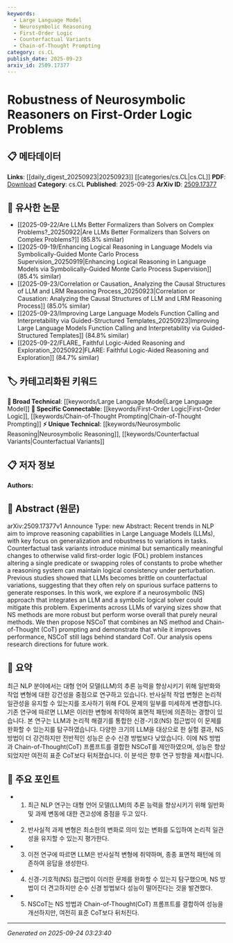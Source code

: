 ```yaml
---
keywords:
  - Large Language Model
  - Neurosymbolic Reasoning
  - First-Order Logic
  - Counterfactual Variants
  - Chain-of-Thought Prompting
category: cs.CL
publish_date: 2025-09-23
arxiv_id: 2509.17377
---
```


<!-- KEYWORD_LINKING_METADATA:
{
  "processed_timestamp": "2025-09-24T03:23:40.458192",
  "vocabulary_version": "1.0",
  "selected_keywords": [
    "Large Language Model",
    "Neurosymbolic Reasoning",
    "First-Order Logic",
    "Counterfactual Variants",
    "Chain-of-Thought Prompting"
  ],
  "rejected_keywords": [],
  "similarity_scores": {
    "Large Language Model": 0.85,
    "Neurosymbolic Reasoning": 0.8,
    "First-Order Logic": 0.82,
    "Counterfactual Variants": 0.78,
    "Chain-of-Thought Prompting": 0.79
  },
  "extraction_method": "AI_prompt_based",
  "budget_applied": true,
  "candidates_json": {
    "candidates": [
      {
        "surface": "Large Language Models",
        "canonical": "Large Language Model",
        "aliases": [
          "LLM",
          "Large Language Model"
        ],
        "category": "broad_technical",
        "rationale": "Central to the paper's discussion on reasoning capabilities and robustness.",
        "novelty_score": 0.45,
        "connectivity_score": 0.9,
        "specificity_score": 0.7,
        "link_intent_score": 0.85
      },
      {
        "surface": "Neurosymbolic Reasoning",
        "canonical": "Neurosymbolic Reasoning",
        "aliases": [
          "NS Reasoning",
          "Neurosymbolic"
        ],
        "category": "unique_technical",
        "rationale": "Key focus of the paper, offering a novel approach to integrate symbolic and neural methods.",
        "novelty_score": 0.75,
        "connectivity_score": 0.65,
        "specificity_score": 0.85,
        "link_intent_score": 0.8
      },
      {
        "surface": "First-Order Logic",
        "canonical": "First-Order Logic",
        "aliases": [
          "FOL"
        ],
        "category": "specific_connectable",
        "rationale": "Essential for understanding the logical framework used in the study.",
        "novelty_score": 0.5,
        "connectivity_score": 0.78,
        "specificity_score": 0.8,
        "link_intent_score": 0.82
      },
      {
        "surface": "Counterfactual Variants",
        "canonical": "Counterfactual Variants",
        "aliases": [
          "Counterfactual Tasks",
          "Counterfactuals"
        ],
        "category": "unique_technical",
        "rationale": "Highlights the method used to test robustness in reasoning systems.",
        "novelty_score": 0.7,
        "connectivity_score": 0.6,
        "specificity_score": 0.75,
        "link_intent_score": 0.78
      },
      {
        "surface": "Chain-of-Thought Prompting",
        "canonical": "Chain-of-Thought Prompting",
        "aliases": [
          "CoT Prompting",
          "Chain-of-Thought"
        ],
        "category": "specific_connectable",
        "rationale": "Important technique discussed for enhancing reasoning in LLMs.",
        "novelty_score": 0.6,
        "connectivity_score": 0.72,
        "specificity_score": 0.78,
        "link_intent_score": 0.79
      }
    ],
    "ban_list_suggestions": [
      "robustness",
      "performance",
      "method"
    ]
  },
  "decisions": [
    {
      "candidate_surface": "Large Language Models",
      "resolved_canonical": "Large Language Model",
      "decision": "linked",
      "scores": {
        "novelty": 0.45,
        "connectivity": 0.9,
        "specificity": 0.7,
        "link_intent": 0.85
      }
    },
    {
      "candidate_surface": "Neurosymbolic Reasoning",
      "resolved_canonical": "Neurosymbolic Reasoning",
      "decision": "linked",
      "scores": {
        "novelty": 0.75,
        "connectivity": 0.65,
        "specificity": 0.85,
        "link_intent": 0.8
      }
    },
    {
      "candidate_surface": "First-Order Logic",
      "resolved_canonical": "First-Order Logic",
      "decision": "linked",
      "scores": {
        "novelty": 0.5,
        "connectivity": 0.78,
        "specificity": 0.8,
        "link_intent": 0.82
      }
    },
    {
      "candidate_surface": "Counterfactual Variants",
      "resolved_canonical": "Counterfactual Variants",
      "decision": "linked",
      "scores": {
        "novelty": 0.7,
        "connectivity": 0.6,
        "specificity": 0.75,
        "link_intent": 0.78
      }
    },
    {
      "candidate_surface": "Chain-of-Thought Prompting",
      "resolved_canonical": "Chain-of-Thought Prompting",
      "decision": "linked",
      "scores": {
        "novelty": 0.6,
        "connectivity": 0.72,
        "specificity": 0.78,
        "link_intent": 0.79
      }
    }
  ]
}
-->

# Robustness of Neurosymbolic Reasoners on First-Order Logic Problems

## 📋 메타데이터

**Links**: [[daily_digest_20250923|20250923]] [[categories/cs.CL|cs.CL]]
**PDF**: [Download](https://arxiv.org/pdf/2509.17377.pdf)
**Category**: cs.CL
**Published**: 2025-09-23
**ArXiv ID**: [2509.17377](https://arxiv.org/abs/2509.17377)

## 🔗 유사한 논문
- [[2025-09-22/Are LLMs Better Formalizers than Solvers on Complex Problems?_20250922|Are LLMs Better Formalizers than Solvers on Complex Problems?]] (85.8% similar)
- [[2025-09-19/Enhancing Logical Reasoning in Language Models via Symbolically-Guided Monte Carlo Process Supervision_20250919|Enhancing Logical Reasoning in Language Models via Symbolically-Guided Monte Carlo Process Supervision]] (85.4% similar)
- [[2025-09-23/Correlation or Causation_ Analyzing the Causal Structures of LLM and LRM Reasoning Process_20250923|Correlation or Causation: Analyzing the Causal Structures of LLM and LRM Reasoning Process]] (85.0% similar)
- [[2025-09-23/Improving Large Language Models Function Calling and Interpretability via Guided-Structured Templates_20250923|Improving Large Language Models Function Calling and Interpretability via Guided-Structured Templates]] (84.8% similar)
- [[2025-09-22/FLARE_ Faithful Logic-Aided Reasoning and Exploration_20250922|FLARE: Faithful Logic-Aided Reasoning and Exploration]] (84.7% similar)

## 🏷️ 카테고리화된 키워드
**🧠 Broad Technical**: [[keywords/Large Language Model|Large Language Model]]
**🔗 Specific Connectable**: [[keywords/First-Order Logic|First-Order Logic]], [[keywords/Chain-of-Thought Prompting|Chain-of-Thought Prompting]]
**⚡ Unique Technical**: [[keywords/Neurosymbolic Reasoning|Neurosymbolic Reasoning]], [[keywords/Counterfactual Variants|Counterfactual Variants]]

## 📋 저자 정보

**Authors:** 

## 📄 Abstract (원문)

arXiv:2509.17377v1 Announce Type: new 
Abstract: Recent trends in NLP aim to improve reasoning capabilities in Large Language Models (LLMs), with key focus on generalization and robustness to variations in tasks. Counterfactual task variants introduce minimal but semantically meaningful changes to otherwise valid first-order logic (FOL) problem instances altering a single predicate or swapping roles of constants to probe whether a reasoning system can maintain logical consistency under perturbation. Previous studies showed that LLMs becomes brittle on counterfactual variations, suggesting that they often rely on spurious surface patterns to generate responses. In this work, we explore if a neurosymbolic (NS) approach that integrates an LLM and a symbolic logical solver could mitigate this problem. Experiments across LLMs of varying sizes show that NS methods are more robust but perform worse overall that purely neural methods. We then propose NSCoT that combines an NS method and Chain-of-Thought (CoT) prompting and demonstrate that while it improves performance, NSCoT still lags behind standard CoT. Our analysis opens research directions for future work.

## 📝 요약

최근 NLP 분야에서는 대형 언어 모델(LLM)의 추론 능력을 향상시키기 위해 일반화와 작업 변형에 대한 강건성을 중점으로 연구하고 있습니다. 반사실적 작업 변형은 논리적 일관성을 유지할 수 있는지를 조사하기 위해 FOL 문제의 일부를 미세하게 변경합니다. 기존 연구에 따르면 LLM은 이러한 변형에 취약하여 표면적 패턴에 의존하는 경향이 있습니다. 본 연구는 LLM과 논리적 해결기를 통합한 신경-기호(NS) 접근법이 이 문제를 완화할 수 있는지를 탐구하였습니다. 다양한 크기의 LLM을 대상으로 한 실험 결과, NS 방법이 더 강건하지만 전반적인 성능은 순수 신경 방법보다 낮았습니다. 이에 NS 방법과 Chain-of-Thought(CoT) 프롬프트를 결합한 NSCoT를 제안하였으며, 성능은 향상되었지만 여전히 표준 CoT보다 뒤처졌습니다. 이 분석은 향후 연구 방향을 제시합니다.

## 🎯 주요 포인트

- 1. 최근 NLP 연구는 대형 언어 모델(LLM)의 추론 능력을 향상시키기 위해 일반화 및 과제 변동에 대한 견고성에 중점을 두고 있다.
- 2. 반사실적 과제 변형은 최소한의 변화로 의미 있는 변화를 도입하여 논리적 일관성을 유지할 수 있는지 평가한다.
- 3. 이전 연구에 따르면 LLM은 반사실적 변형에 취약하며, 종종 표면적 패턴에 의존하여 응답을 생성한다.
- 4. 신경-기호적(NS) 접근법이 이러한 문제를 완화할 수 있는지 탐구했으며, NS 방법이 더 견고하지만 순수 신경 방법보다 성능이 떨어진다는 것을 발견했다.
- 5. NSCoT는 NS 방법과 Chain-of-Thought(CoT) 프롬프트를 결합하여 성능을 개선하지만, 여전히 표준 CoT보다 뒤처진다.


---

*Generated on 2025-09-24 03:23:40*